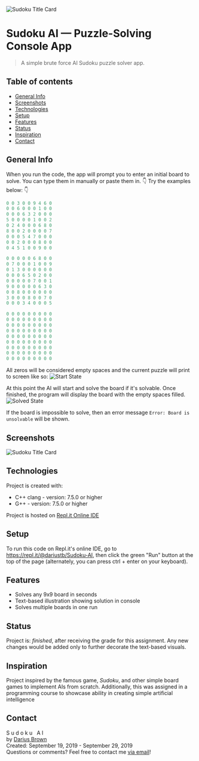 ![Sudoku Title Card](https://i.ibb.co/dP2VRWN/Sudoku-AI-Console-App-Title-Card.png)

# Sudoku AI &mdash; Puzzle-Solving Console App
> A simple brute force AI Sudoku puzzle solver app.

## Table of contents
* [General Info](#general-info)
* [Screenshots](#screenshots)
* [Technologies](#technologies)
* [Setup](#setup)
* [Features](#features)
* [Status](#status)
* [Inspiration](#inspiration)
* [Contact](#contact)

## General Info
When you run the code, the app will prompt you to enter an initial board to solve. You can type them in manually or paste them in. 
👇 Try the examples below: 👇

```cpp
0 0 3 0 0 9 4 6 0
0 0 6 0 0 0 1 0 0
0 0 0 6 3 2 0 0 0
5 0 0 0 0 1 0 0 2
0 2 4 0 0 0 6 8 0
8 0 0 2 0 0 0 0 7
0 0 0 5 4 7 0 0 0
0 0 2 0 0 0 8 0 0
0 4 5 1 0 0 9 0 0
```
```cpp
0 0 0 0 0 6 8 0 0 
0 7 0 0 0 1 0 0 9 
0 1 3 0 0 0 0 0 0 
0 0 0 6 5 0 2 0 0 
0 0 0 0 0 7 0 0 1 
9 0 0 0 0 0 6 3 0 
0 0 8 0 0 0 0 0 0
3 0 0 0 8 0 0 7 0 
0 0 0 3 4 0 0 0 5 
```
```cpp
0 0 0 0 0 0 0 0 0 
0 0 0 0 0 0 0 0 0 
0 0 0 0 0 0 0 0 0 
0 0 0 0 0 0 0 0 0 
0 0 0 0 0 0 0 0 0 
0 0 0 0 0 0 0 0 0 
0 0 0 0 0 0 0 0 0 
0 0 0 0 0 0 0 0 0 
0 0 0 0 0 0 0 0 0 
```
All zeros will be considered empty spaces and the current puzzle will print to screen  like so:
![Start State](https://i.ibb.co/RDzxw67/Sudoku-AI-Console-App-Start-State.png)

At this point the AI will start and solve the board if it's solvable. Once finished, the program will display the board with the empty spaces filled.
![Solved State](https://i.ibb.co/F67txvQ/Sudoku-AI-Console-App-Solved-State.png)

If the board is impossible to solve, then an error message ``Error: Board is unsolvable`` will be shown.

## Screenshots
![Sudoku Title Card](https://i.ibb.co/dP2VRWN/Sudoku-AI-Console-App-Title-Card.png)

## Technologies
Project is created with:
* C++ clang - version: 7.5.0 or higher
* G++ - version: 7.5.0 or higher

Project is hosted on [Repl.it Online IDE](https://repl.it)

## Setup
To run this code on Repl.it's online IDE, go to https://repl.it/@dariustb/Sudoku-AI, then click the green "Run" button at the top of the page (alternately, you can press ctrl + enter on your keyboard).

## Features
* Solves any 9x9 board in seconds
* Text-based illustration showing solution in console
* Solves multiple boards in one run

## Status
Project is: *finished*, after receiving the grade for this assignment. Any new changes would be added only to further decorate the text-based visuals.

## Inspiration
Project inspired by the famous game, *Sudoku*, and other simple board games to implement AIs from scratch. Additionally, this was assigned in a programming course to showcase ability in creating simple artificial intelligence

## Contact
S u d o k u &nbsp; A I <br>
by [Darius Brown](https://dariusbrown.dev) <br>
Created: September 19, 2019 - September 29, 2019 <br>
Questions or comments? Feel free to contact me [via email](mailto:dariustb@tech-center.com)!